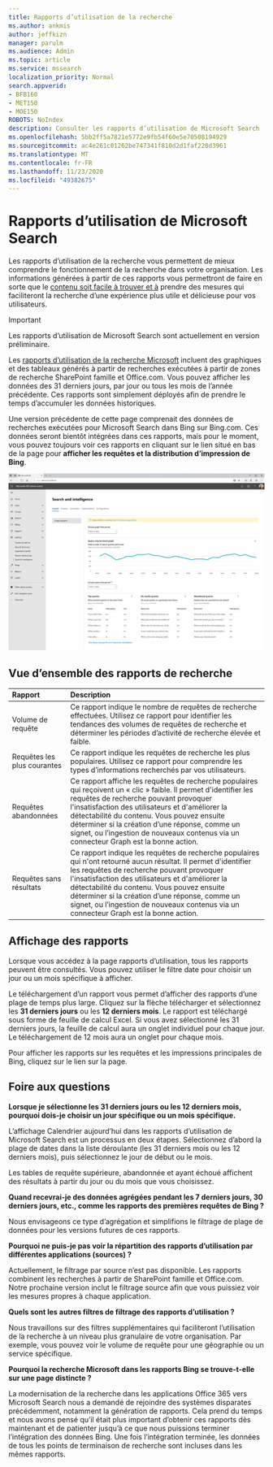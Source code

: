 ```yaml
---
title: Rapports d’utilisation de la recherche
ms.author: ankmis
author: jeffkizn
manager: parulm
ms.audience: Admin
ms.topic: article
ms.service: mssearch
localization_priority: Normal
search.appverid:
- BFB160
- MET150
- MOE150
ROBOTS: NoIndex
description: Consulter les rapports d’utilisation de Microsoft Search
ms.openlocfilehash: 5bb2ff5a7821e5772e9fb54f60e5e70508194929
ms.sourcegitcommit: ac4e261c01262be747341f810d2d1faf220d3961
ms.translationtype: MT
ms.contentlocale: fr-FR
ms.lasthandoff: 11/23/2020
ms.locfileid: "49382675"
---
```

# <a name="microsoft-search-usage-reports"></a>Rapports d’utilisation de Microsoft Search

Les rapports d’utilisation de la recherche vous permettent de mieux comprendre le fonctionnement de la recherche dans votre organisation. Les informations générées à partir de ces rapports vous permettront de faire en sorte que le [contenu soit facile à trouver et à](https://docs.microsoft.com/microsoftsearch/make-content-easy-to-find) prendre des mesures qui faciliteront la recherche d’une expérience plus utile et délicieuse pour vos utilisateurs.

> [!IMPORTANT]
> Les rapports d’utilisation de Microsoft Search sont actuellement en version préliminaire.

Les [rapports d’utilisation de la recherche Microsoft](https://admin.microsoft.com/Adminportal/Home?#/MicrosoftSearch/insights) incluent des graphiques et des tableaux générés à partir de recherches exécutées à partir de zones de recherche SharePoint famille et Office.com. Vous pouvez afficher les données des 31 derniers jours, par jour ou tous les mois de l’année précédente. Ces rapports sont simplement déployés afin de prendre le temps d’accumuler les données historiques.

Une version précédente de cette page comprenait des données de recherches exécutées pour Microsoft Search dans Bing sur Bing.com. Ces données seront bientôt intégrées dans ces rapports, mais pour le moment, vous pouvez toujours voir ces rapports en cliquant sur le lien situé en bas de la page pour **afficher les requêtes et la distribution d’impression de Bing**.

![Tableau de bord rapports d’utilisation de la recherche](media/usage-reports/usage_reports_v2.png)

## <a name="overview-of-search-reports"></a>Vue d’ensemble des rapports de recherche

|**Rapport**|**Description**|
|:-----|:-----|
|Volume de requête|Ce rapport indique le nombre de requêtes de recherche effectuées. Utilisez ce rapport pour identifier les tendances des volumes de requêtes de recherche et déterminer les périodes d’activité de recherche élevée et faible.|
|Requêtes les plus courantes|Ce rapport indique les requêtes de recherche les plus populaires. Utilisez ce rapport pour comprendre les types d’informations recherchés par vos utilisateurs.|
|Requêtes abandonnées|Ce rapport affiche les requêtes de recherche populaires qui reçoivent un « clic » faible. Il permet d'identifier les requêtes de recherche pouvant provoquer l'insatisfaction des utilisateurs et d'améliorer la détectabilité du contenu. Vous pouvez ensuite déterminer si la création d’une réponse, comme un signet, ou l’ingestion de nouveaux contenus via un connecteur Graph est la bonne action.|
|Requêtes sans résultats|Ce rapport indique les requêtes de recherche populaires qui n'ont retourné aucun résultat. Il permet d'identifier les requêtes de recherche pouvant provoquer l'insatisfaction des utilisateurs et d'améliorer la détectabilité du contenu. Vous pouvez ensuite déterminer si la création d’une réponse, comme un signet, ou l’ingestion de nouveaux contenus via un connecteur Graph est la bonne action.|

## <a name="viewing-reports"></a>Affichage des rapports

Lorsque vous accédez à la page rapports d’utilisation, tous les rapports peuvent être consultés. Vous pouvez utiliser le filtre date pour choisir un jour ou un mois spécifique à afficher.

Le téléchargement d’un rapport vous permet d’afficher des rapports d’une plage de temps plus large. Cliquez sur la flèche télécharger et sélectionnez les **31 derniers jours** ou les **12 derniers mois**. Le rapport est téléchargé sous forme de feuille de calcul Excel. Si vous avez sélectionné les 31 derniers jours, la feuille de calcul aura un onglet individuel pour chaque jour. Le téléchargement de 12 mois aura un onglet pour chaque mois.

Pour afficher les rapports sur les requêtes et les impressions principales de Bing, cliquez sur le lien sur la page.

## <a name="frequently-asked-questions"></a>Foire aux questions

**Lorsque je sélectionne les 31 derniers jours ou les 12 derniers mois, pourquoi dois-je choisir un jour spécifique ou un mois spécifique.**

L’affichage Calendrier aujourd’hui dans les rapports d’utilisation de Microsoft Search est un processus en deux étapes. Sélectionnez d’abord la plage de dates dans la liste déroulante (les 31 derniers mois ou les 12 derniers mois), puis sélectionnez le jour de début ou le mois.

Les tables de requête supérieure, abandonnée et ayant échoué affichent des résultats à partir du jour ou du mois que vous choisissez.

**Quand recevrai-je des données agrégées pendant les 7 derniers jours, 30 derniers jours, etc., comme les rapports des premières requêtes de Bing ?**

Nous envisageons ce type d’agrégation et simplifions le filtrage de plage de données pour les versions futures de ces rapports.

**Pourquoi ne puis-je pas voir la répartition des rapports d’utilisation par différentes applications (sources) ?**

Actuellement, le filtrage par source n’est pas disponible. Les rapports combinent les recherches à partir de SharePoint famille et Office.com. Notre prochaine version inclut le filtrage source afin que vous puissiez voir les mesures propres à chaque application.

**Quels sont les autres filtres de filtrage des rapports d’utilisation ?**

Nous travaillons sur des filtres supplémentaires qui faciliteront l’utilisation de la recherche à un niveau plus granulaire de votre organisation. Par exemple, vous pouvez voir le volume de requête pour une géographie ou un service spécifique.

**Pourquoi la recherche Microsoft dans les rapports Bing se trouve-t-elle sur une page distincte ?**

La modernisation de la recherche dans les applications Office 365 vers Microsoft Search nous a demandé de rejoindre des systèmes disparates précédemment, notamment la génération de rapports. Cela prend du temps et nous avons pensé qu’il était plus important d’obtenir ces rapports dès maintenant et de patienter jusqu’à ce que nous puissions terminer l’intégration des données Bing. Une fois l’intégration terminée, les données de tous les points de terminaison de recherche sont incluses dans les mêmes rapports.
